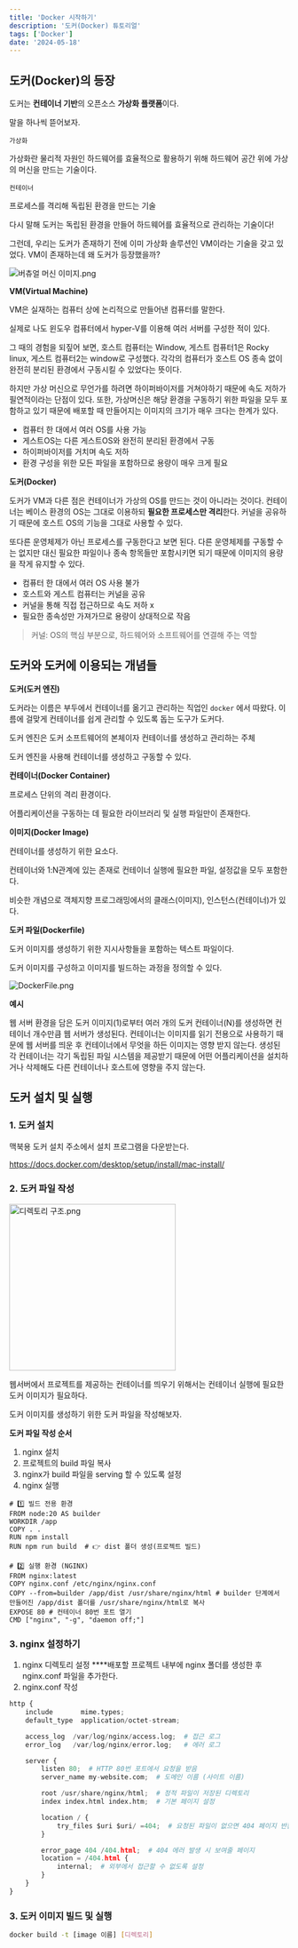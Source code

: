 ```yaml
---
title: 'Docker 시작하기'
description: '도커(Docker) 튜토리얼'
tags: ['Docker']
date: '2024-05-18'
---
```


## 도커(Docker)의 등장

도커는 **컨테이너 기반**의 오픈소스 **가상화 플랫폼**이다.

말을 하나씩 뜯어보자.

`가상화`

가상화란 물리적 자원인 하드웨어를 효율적으로 활용하기 위해 하드웨어 공간 위에 가상의 머신을 만드는 기술이다.

`컨테이너`

프로세스를 격리해 독립된 환경을 만드는 기술

다시 말해 도커는 독립된 환경을 만들어 하드웨어를 효율적으로 관리하는 기술이다!

그런데, 우리는 도커가 존재하기 전에 이미 가상화 솔루션인 VM이라는 기술을 갖고 있었다. VM이 존재하는데 왜 도커가 등장했을까?

![버츄얼 머신 이미지.png](https://velog.velcdn.com/images/flip_404/post/fd8685cf-2d3e-4161-a145-556d2c40b186/image.png)

**VM(Virtual Machine)**

VM은 실재하는 컴퓨터 상에 논리적으로 만들어낸 컴퓨터를 말한다.

실제로 나도 윈도우 컴퓨터에서 hyper-V를 이용해 여러 서버를 구성한 적이 있다.

그 때의 경험을 되짚어 보면, 호스트 컴퓨터는 Window, 게스트 컴퓨터1은 Rocky linux, 게스트 컴퓨터2는 window로 구성했다. 각각의 컴퓨터가 호스트 OS 종속 없이 완전히 분리된 환경에서 구동시킬 수 있었다는 뜻이다.

하지만 가상 머신으로 무언가를 하려면 하이퍼바이저를 거쳐야하기 때문에 속도 저하가 필연적이라는 단점이 있다. 또한, 가상머신은 해당 환경을 구동하기 위한 파일을 모두 포함하고 있기 때문에 배포할 때 만들어지는 이미지의 크기가 매우 크다는 한계가 있다.

- 컴퓨터 한 대에서 여러 OS를 사용 가능
- 게스트OS는 다른 게스트OS와 완전히 분리된 환경에서 구동
- 하이퍼바이저를 거치며 속도 저하
- 환경 구성을 위한 모든 파일을 포함하므로 용량이 매우 크게 필요

**도커(Docker)**

도커가 VM과 다른 점은 컨테이너가 가상의 OS를 만드는 것이 아니라는 것이다. 컨테이너는 베이스 환경의 OS는 그대로 이용하되 **필요한 프로세스만 격리**한다. 커널을 공유하기 때문에 호스트 OS의 기능을 그대로 사용할 수 있다.

또다른 운영체제가 아닌 프로세스를 구동한다고 보면 된다. 다른 운영체제를 구동할 수는 없지만 대신 필요한 파일이나 종속 항목들만 포함시키면 되기 때문에 이미지의 용량을 작게 유지할 수 있다.

- 컴퓨터 한 대에서 여러 OS 사용 불가
- 호스트와 게스트 컴퓨터는 커널을 공유
- 커널을 통해 직접 접근하므로 속도 저하 x
- 필요한 종속성만 가져가므로 용량이 상대적으로 작음

> 커널: OS의 핵심 부분으로, 하드웨어와 소프트웨어를 연결해 주는 역할

## 도커와 도커에 이용되는 개념들

**도커(도커 엔진)**

도커라는 이름은 부두에서 컨테이너를 옮기고 관리하는 직업인 `docker` 에서 따왔다. 이름에 걸맞게 컨테이너를 쉽게 관리할 수 있도록 돕는 도구가 도커다.

도커 엔진은 도커 소프트웨어의 본체이자 컨테이너를 생성하고 관리하는 주체

도커 엔진을 사용해 컨테이너를 생성하고 구동할 수 있다.

**컨테이너(Docker Container)**

프로세스 단위의 격리 환경이다.

어플리케이션을 구동하는 데 필요한 라이브러리 및 실행 파일만이 존재한다.

**이미지(Docker Image)**

컨테이너를 생성하기 위한 요소다.

컨테이너와 1:N관계에 있는 존재로 컨테이너 실행에 필요한 파일, 설정값을 모두 포함한다.

비슷한 개념으로 객체지향 프로그래밍에서의 클래스(이미지), 인스턴스(컨테이너)가 있다.

**도커 파일(Dockerfile)**

도커 이미지를 생성하기 위한 지시사항들을 포함하는 텍스트 파일이다.

도커 이미지를 구성하고 이미지를 빌드하는 과정을 정의할 수 있다.

![DockerFile.png](https://velog.velcdn.com/images/flip_404/post/18559a29-9132-4b46-bcbf-4cd47640dd0c/image.png)

**예시**

웹 서버 환경을 담은 도커 이미지(1)로부터 여러 개의 도커 컨테이너(N)를 생성하면 컨테이너 개수만큼 웹 서버가 생성된다. 컨테이너는 이미지를 읽기 전용으로 사용하기 때문에 웹 서버를 띄운 후 컨테이너에서 무엇을 하든 이미지는 영향 받지 않는다. 생성된 각 컨테이너는 각기 독립된 파일 시스템을 제공받기 때문에 어떤 어플리케이션을 설치하거나 삭제해도 다른 컨테이너나 호스트에 영향을 주지 않는다.

## 도커 설치 및 실행

### **1. 도커 설치**

맥북용 도커 설치 주소에서 설치 프로그램을 다운받는다.

https://docs.docker.com/desktop/setup/install/mac-install/

### 2. 도커 파일 작성

<img src="https://velog.velcdn.com/images/flip_404/post/42fcc810-bb17-48e8-aead-53db1512b225/image.png" alt="디렉토리 구조.png" style="height: 300px;">

웹서버에서 프로젝트를 제공하는 컨테이너를 띄우기 위해서는 컨테이너 실행에 필요한 도커 이미지가 필요하다.

도커 이미지를 생성하기 위한 도커 파일을 작성해보자.

**도커 파일 작성 순서**

1. nginx 설치
2. 프로젝트의 build 파일 복사
3. nginx가 build 파일을 serving 할 수 있도록 설정
4. nginx 실행

```docker
# 1️⃣ 빌드 전용 환경
FROM node:20 AS builder
WORKDIR /app
COPY . .
RUN npm install
RUN npm run build  # 👉 dist 폴더 생성(프로젝트 빌드)

# 2️⃣ 실행 환경 (NGINX)
FROM nginx:latest
COPY nginx.conf /etc/nginx/nginx.conf
COPY --from=builder /app/dist /usr/share/nginx/html # builder 단계에서 만들어진 /app/dist 폴더를 /usr/share/nginx/html로 복사
EXPOSE 80 # 컨테이너 80번 포트 열기
CMD ["nginx", "-g", "daemon off;"]
```

### 3. nginx 설정하기

1. nginx 디렉토리 설정
   \*\*\*\*배포할 프로젝트 내부에 nginx 폴더를 생성한 후 nginx.conf 파일을 추가한다.
2. nginx.conf 작성

```python
http {
    include       mime.types;
    default_type  application/octet-stream;

    access_log  /var/log/nginx/access.log;  # 접근 로그
    error_log   /var/log/nginx/error.log;   # 에러 로그

    server {
        listen 80;  # HTTP 80번 포트에서 요청을 받음
        server_name my-website.com;  # 도메인 이름 (사이트 이름)

        root /usr/share/nginx/html;  # 정적 파일이 저장된 디렉토리
        index index.html index.htm;  # 기본 페이지 설정

        location / {
            try_files $uri $uri/ =404;  # 요청된 파일이 없으면 404 페이지 반환
        }

        error_page 404 /404.html;  # 404 에러 발생 시 보여줄 페이지
        location = /404.html {
            internal;  # 외부에서 접근할 수 없도록 설정
        }
    }
}

```

### 3. 도커 이미지 빌드 및 실행

```bash
docker build -t [image 이름] [디렉토리]
```

